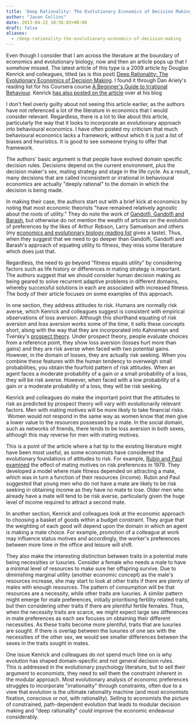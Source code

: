 ```yaml
---
title: 'Deep Rationality: The Evolutionary Economics of Decision Making'
author: "Jason Collins"
date: 2013-04-22 10:56:03+00:00
draft: false
aliases:
  - /deep-rationality-the-evolutionary-economics-of-decision-making
---
```


Even though I consider that I am across the literature at the boundary of economics and evolutionary biology, now and then an article pops up that I somehow missed. The latest article of this type is a 2009 article by Douglas Kenrick and colleagues, titled (as is this post) [Deep Rationality: The Evolutionary Economics of Decision Making](https://www.ncbi.nlm.nih.gov/pmc/articles/PMC2914349/). I found it through Dan Ariely's reading list for his Coursera course [A Beginner's Guide to Irrational Behaviour](https://www.coursera.org/course/behavioralecon). Kenrick [has also posted on the article](http://www.psychologytoday.com/blog/sex-murder-and-the-meaning-life/200911/deep-rationality) over at his blog

I don't feel overly guilty about not seeing this article earlier, as the authors have not referenced a lot of the literature in economics that I would consider relevant. Regardless, there is a lot to like about this article, particularly the way that it looks to incorporate an evolutionary approach into behavioural economics. I have often posted my criticism that much behavioural economics lacks a framework, without which it is just a list of biases and heuristics. It is good to see someone trying to offer that framework.

The authors' basic argument is that people have evolved domain specific decision rules. Decisions depend on the current environment, plus the decision maker's sex, mating strategy and stage in the life cycle. As a result, many decisions that are called inconsistent or irrational in behavioural economics are actually "deeply rational" to the domain in which the decision is being made.

In making their case, the authors start out with a brief kick at economics by noting that most economic theorists "have remained relatively agnostic about the roots of utility." They do note the work of [Gandolfi, Gandolfi and Barash](https://www.jasoncollins.blog/gandolfi-gandolfi-and-barashs-economics-as-an-evolutionary-science/), but otherwise do not mention the wealth of articles on the evolution of preferences by the likes of Arthur Robson, Larry Samuelson and others (my [economics and evolutionary biology reading list](https://www.jasoncollins.blog/economics-and-evolutionary-biology-reading-list/) gives a taste). Thus, when they suggest that we need to go deeper than Gandolfi, Gandolfi and Barash's approach of equating utility to fitness, they miss some literature which does just that.

Regardless, the need to go beyond "fitness equals utility" by considering factors such as life history or differences in mating strategy is important. The authors suggest that we should consider human decision making as being geared to solve recurrent adaptive problems in different domains, whereby successful solutions in each are associated with increased fitness. The body of their article focuses on some examples of this approach.

In one section, they address attitudes to risk. Humans are normally risk averse, which Kenrick and colleagues suggest is consistent with empirical observations of loss aversion. Although this shorthand equating of risk aversion and loss aversion works some of the time, it sells these concepts short, along with the way that they are incorporated into Kahneman and Tversky's [prospect theory](http://en.wikipedia.org/wiki/Prospect_theory). Under prospect theory, people evaluate choices from a reference point, they show loss aversion (losses hurt more than gains) and they are risk averse when faced with two potential gains. However, in the domain of losses, they are actually risk seeking. When you combine these features with the human tendency to overweigh small probabilities, you obtain the fourfold pattern of risk attitudes. When an agent faces a moderate probability of a gain or a small probability of a loss, they will be risk averse. However, when faced with a low probability of a gain or a moderate probability of a loss, they will be risk seeking.

Kenrick and colleagues do make the important point that the attitudes to risk as predicted by prospect theory will vary with evolutionarily relevant factors. Men with mating motives will be more likely to take financial risks.  Women would not respond in the same way as women know that men give a lower value to the resources possessed by a mate. In the social domain, such as networks of friends, there tends to be loss aversion in both sexes, although this may reverse for men with mating motives.

This is a point of the article where a hat tip to the existing literature might have been most useful, as some economists have considered the evolutionary foundations of attitudes to risk. For example, [Rubin and Paul examined](https://www.jasoncollins.blog/what-is-the-objective/) the effect of mating motives on risk preferences in 1979. They developed a model where male fitness depended on attracting a mate, which was in turn a function of their resources (income). Rubin and Paul suggested that young men who do not have a mate are likely to be risk seeking in obtaining income as they have no mate to lose. Older men who already have a mate will tend to be risk averse, particularly given the huge level of income required to attract a second mate.

In another section, Kenrick and colleagues look at the economic approach to choosing a basket of goods within a budget constraint. They argue that the weighting of each good will depend upon the domain in which an agent is making a mate choice. For example, promotion of a colleague at work may influence status motives and accordingly, the worker's preferences between more time in the office and leisure will shift.

They also make the interesting distinction between traits in a potential mate being necessities or luxuries. Consider a female who needs a male to have a minimal level of resources to make sure her offspring survive. Due to diminishing marginal utility (another economic concept) as the male's resources increase, she may start to look at other traits if there are plenty of males with enough resources. The pattern of consumption will be that resources are a necessity, while other traits are luxuries. A similar pattern might emerge for male preferences, initially prioritising fertility related traits, but then considering other traits if there are plentiful fertile females. Thus, when the necessity traits are scarce, we might expect large sex differences in mate preferences as each sex focuses on obtaining their different necessities. As these traits become more plentiful, traits that are luxuries are sought. If there is overlap between the luxuries of one sex with the necessities of the other sex, we would see smaller differences between the sexes in the traits sought in mates.

One issue Kenrick and colleagues do not spend much time on is why evolution has shaped domain-specific and not general decision rules. This is addressed in the evolutionary psychology literature, but to sell their argument to economists, they need to sell them the constraint inherent in the modular approach. Most evolutionary analysis of economic preferences struggles to incorporate "irrationality" through constraints, often due to a view that evolution is the ultimate rationality machine (and most economists fixation, conscious or not, with rationality). Selling to economists the picture of constrained, path-dependent evolution that leads to modular decision making and "deep rationality" could improve the economic endeavour considerably.
